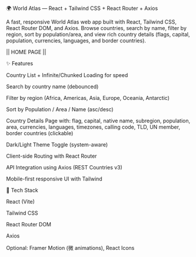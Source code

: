 🌍 World Atlas — React + Tailwind CSS + React Router + Axios

A fast, responsive World Atlas web app built with React, Tailwind CSS, React Router DOM, and Axios. Browse countries, search by name, filter by region, sort by population/area, and view rich country details (flags, capital, population, currencies, languages, and border countries).

|| HOME PAGE ||
<img srs="https://blogger.googleusercontent.com/img/b/R29vZ2xl/AVvXsEh2hZH40WmOUqZ_Fp-5TKOUry1d8pSPDuRbHXaeGtLAcIhRes4ZKaVQ4duyz44m0Vd9Rp5j9kdhztbUUHC_U5_chx5tJjuSxY3FDFCXlq0_g9Wt1-sOIeYM970KcXRHPKC_CuYhxL3ztm437MvIvURv3Lp-BYku-T1Cg7fcWdploxaCVQSLOvFRCVd9Wt1o/s1771/Screenshot%202025-08-30%20072853.png" alt="">

✨ Features

Country List + Infinite/Chunked Loading for speed

Search by country name (debounced)

Filter by region (Africa, Americas, Asia, Europe, Oceania, Antarctic)

Sort by Population / Area / Name (asc/desc)

Country Details Page with: flag, capital, native name, subregion, population, area, currencies, languages, timezones, calling code, TLD, UN member, border countries (clickable)

Dark/Light Theme Toggle (system-aware)

Client-side Routing with React Router

API Integration using Axios (REST Countries v3)

Mobile-first responsive UI with Tailwind

🧱 Tech Stack

React (Vite)

Tailwind CSS

React Router DOM

Axios

Optional: Framer Motion (微 animations), React Icons
